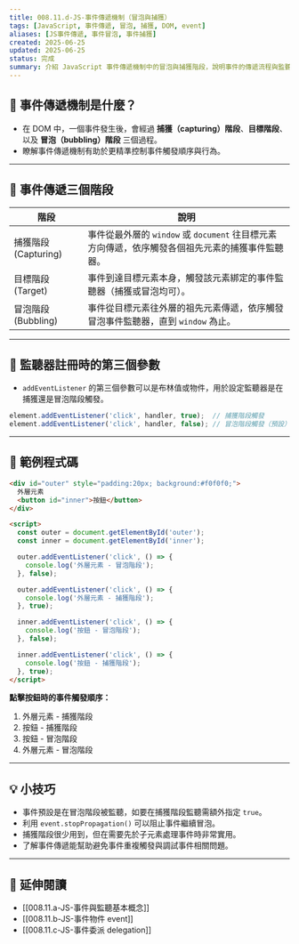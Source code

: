 ```yaml
---
title: 008.11.d-JS-事件傳遞機制（冒泡與捕獲）  
tags: [JavaScript, 事件傳遞, 冒泡, 捕獲, DOM, event]  
aliases: [JS事件傳遞, 事件冒泡, 事件捕獲]  
created: 2025-06-25  
updated: 2025-06-25  
status: 完成  
summary: 介紹 JavaScript 事件傳遞機制中的冒泡與捕獲階段，說明事件的傳遞流程與監聽器設定。
---
```


## 📌 事件傳遞機制是什麼？

- 在 DOM 中，一個事件發生後，會經過 **捕獲（capturing）階段**、**目標階段**、以及 **冒泡（bubbling）階段** 三個過程。
- 瞭解事件傳遞機制有助於更精準控制事件觸發順序與行為。

---

## 🔎 事件傳遞三個階段

|階段|說明|
|---|---|
|捕獲階段 (Capturing)|事件從最外層的 `window` 或 `document` 往目標元素方向傳遞，依序觸發各個祖先元素的捕獲事件監聽器。|
|目標階段 (Target)|事件到達目標元素本身，觸發該元素綁定的事件監聽器（捕獲或冒泡均可）。|
|冒泡階段 (Bubbling)|事件從目標元素往外層的祖先元素傳遞，依序觸發冒泡事件監聽器，直到 `window` 為止。|

---

## 🧪 監聽器註冊時的第三個參數

- `addEventListener` 的第三個參數可以是布林值或物件，用於設定監聽器是在捕獲還是冒泡階段觸發。

```javascript
element.addEventListener('click', handler, true);  // 捕獲階段觸發
element.addEventListener('click', handler, false); // 冒泡階段觸發（預設）
```

---

## 🧪 範例程式碼

```html
<div id="outer" style="padding:20px; background:#f0f0f0;">
  外層元素
  <button id="inner">按鈕</button>
</div>

<script>
  const outer = document.getElementById('outer');
  const inner = document.getElementById('inner');

  outer.addEventListener('click', () => {
    console.log('外層元素 - 冒泡階段');
  }, false);

  outer.addEventListener('click', () => {
    console.log('外層元素 - 捕獲階段');
  }, true);

  inner.addEventListener('click', () => {
    console.log('按鈕 - 冒泡階段');
  }, false);

  inner.addEventListener('click', () => {
    console.log('按鈕 - 捕獲階段');
  }, true);
</script>
```

**點擊按鈕時的事件觸發順序：**

1. 外層元素 - 捕獲階段
2. 按鈕 - 捕獲階段
3. 按鈕 - 冒泡階段
4. 外層元素 - 冒泡階段

---

## 💡 小技巧

- 事件預設是在冒泡階段被監聽，如要在捕獲階段監聽需額外指定 `true`。
- 利用 `event.stopPropagation()` 可以阻止事件繼續冒泡。
- 捕獲階段很少用到，但在需要先於子元素處理事件時非常實用。
- 了解事件傳遞能幫助避免事件重複觸發與調試事件相關問題。

---

## 🔗 延伸閱讀

- [[008.11.a-JS-事件與監聽基本概念]]
- [[008.11.b-JS-事件物件 event]]
- [[008.11.c-JS-事件委派 delegation]]